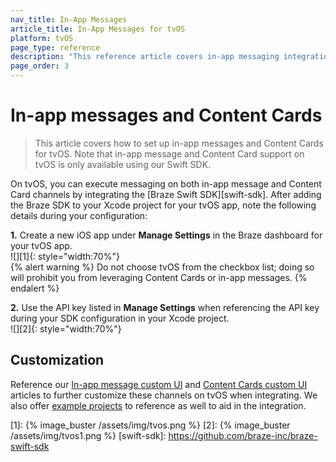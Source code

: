```yaml
---
nav_title: In-App Messages
article_title: In-App Messages for tvOS
platform: tvOS
page_type: reference
description: "This reference article covers in-app messaging integration guidelines for the tvOS platform."
page_order: 3
---
```


# In-app messages and Content Cards

> This article covers how to set up in-app messages and Content Cards for tvOS. Note that in-app message and Content Card support on tvOS is only available using our Swift SDK.

On tvOS, you can execute messaging on both in-app message and Content Card channels by integrating the [Braze Swift SDK][swift-sdk]. After adding the Braze SDK to your Xcode project for your tvOS app, note the following details during your configuration:

**1\.** Create a new iOS app under **Manage Settings** in the Braze dashboard for your tvOS app.<br>![][1]{: style="width:70%"}<br>
{% alert warning %}
Do not choose tvOS from the checkbox list; doing so will prohibit you from leveraging Content Cards or in-app messages.
{% endalert %}

**2\.** Use the API key listed in **Manage Settings** when referencing the API key during your SDK configuration in your Xcode project.<br>![][2]{: style="width:70%"}

## Customization

Reference our [In-app message custom UI](https://braze-inc.github.io/braze-swift-sdk/documentation/braze/in-app-message-customization) and [Content Cards custom UI](https://braze-inc.github.io/braze-swift-sdk/documentation/braze/content-cards-customization) articles to further customize these channels on tvOS when integrating. We also offer [example projects](https://github.com/braze-inc/braze-swift-sdk/tree/main/Examples) to reference as well to aid in the integration. 

[1]: {% image_buster /assets/img/tvos.png %} 
[2]: {% image_buster /assets/img/tvos1.png %} 
[swift-sdk]: https://github.com/braze-inc/braze-swift-sdk
